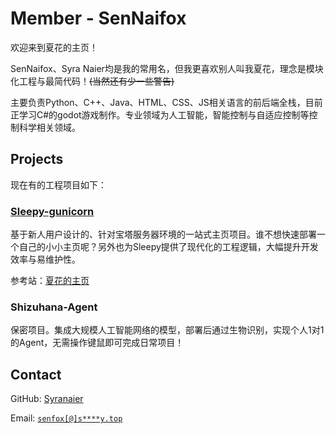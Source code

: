 # Member - SenNaifox

欢迎来到夏花的主页！

SenNaifox、Syra Naier均是我的常用名，但我更喜欢别人叫我夏花，理念是模块化工程与最简代码！~~(当然还有少一些警告)~~

主要负责Python、C++、Java、HTML、CSS、JS相关语言的前后端全栈，目前正学习C#的godot游戏制作。专业领域为人工智能，智能控制与自适应控制等控制科学相关领域。

## Projects

现在有的工程项目如下：

### [Sleepy-gunicorn](https://github.com/sleepy-project/sleepy-gunicorn)

基于新人用户设计的、针对宝塔服务器环境的一站式主页项目。谁不想快速部署一个自己的小小主页呢？另外也为Sleepy提供了现代化的工程逻辑，大幅提升开发效率与易维护性。

参考站：[夏花的主页](https://www.edison.ink)

### Shizuhana-Agent

保密项目。集成大规模人工智能网络的模型，部署后通过生物识别，实现个人1对1的Agent，无需操作键鼠即可完成日常项目！

## Contact

GitHub: [Syranaier](https://github.com/Syranaier)

Email: [`senfox[@]s****y.top`](https://siiway.top/t/m/senfox)
